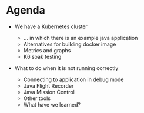 # Agenda

- We have a Kubernetes cluster
    - ... in which there is an example java application
    - Alternatives for building docker image
    - Metrics and graphs
    - K6 soak testing

- What to do when it is not running correctly
    - Connecting to application in debug mode
    - Java Flight Recorder
    - Java Mission Control
    - Other tools
    - What have we learned?
